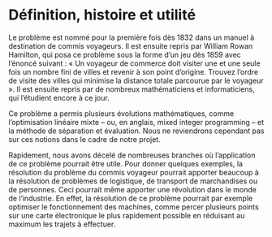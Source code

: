 # Définition, histoire et utilité

Le problème est nommé pour la première fois dès 1832 dans un manuel à destination de commis voyageurs. Il est ensuite repris par William Rowan Hamilton, qui posa ce problème sous la forme d’un jeu dès 1859 avec l’énoncé suivant : « Un voyageur de commerce doit visiter une et une seule fois un nombre fini de villes et revenir à son point d’origine. Trouvez l’ordre de visite des villes qui minimise la distance totale parcourue par le voyageur ». Il est ensuite repris par de nombreux mathématiciens et informaticiens, qui l’étudient encore à ce jour.

Ce problème a permis plusieurs évolutions mathématiques, comme l’optimisation linéaire mixte – ou, en anglais, mixed integer programming – et la méthode de séparation et évaluation. Nous ne reviendrons cependant pas sur ces notions dans le cadre de notre projet. 

Rapidement, nous avons décelé de nombreuses branches où l’application de ce problème pourrait être utile. Pour donner quelques exemples, la résolution du problème du commis voyageur pourrait apporter beaucoup à la résolution de problèmes de logistique, de transport de marchandises ou de personnes. Ceci pourrait même apporter une révolution dans le monde de l’industrie. En effet, la résolution de ce problème pourrait par exemple optimiser le fonctionnement des machines, comme percer plusieurs points sur une carte électronique le plus rapidement possible en réduisant au maximum les trajets à effectuer.

